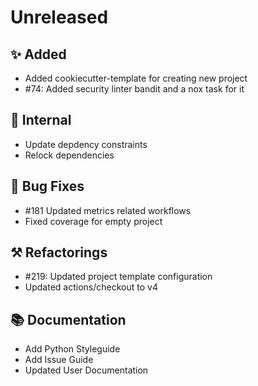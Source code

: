# Unreleased

## ✨ Added

* Added cookiecutter-template for creating new project
* #74: Added security linter bandit and a nox task for it

## 🔩 Internal

* Update depdency constraints
* Relock dependencies

## 🐞 Bug Fixes

* #181 Updated metrics related workflows
* Fixed coverage for empty project

## ⚒️ Refactorings

* #219: Updated project template configuration
* Updated actions/checkout to v4

## 📚 Documentation
* Add Python Styleguide
* Add Issue Guide
* Updated User Documentation
